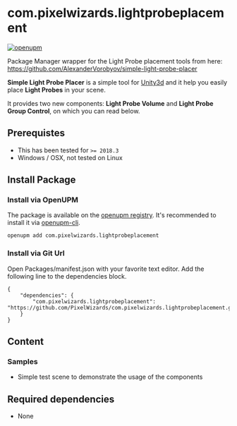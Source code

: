 com.pixelwizards.lightprobeplacement
=========================

[![openupm](https://img.shields.io/npm/v/com.pixelwizards.lightprobeplacement?label=openupm&registry_uri=https://package.openupm.com)](https://openupm.com/packages/com.pixelwizards.lightprobeplacement/)

Package Manager wrapper for the Light Probe placement tools from here:
https://github.com/AlexanderVorobyov/simple-light-probe-placer

**Simple Light Probe Placer** is a simple tool for [Unity3d](https://unity3d.com/)
and it help you easily place **Light Probes** in your scene.

It provides two new components: **Light Probe Volume** and **Light Probe Group Control**,
on which you can read below.

Prerequistes
---------------
* This has been tested for `>= 2018.3`
* Windows / OSX, not tested on Linux

Install Package
---------------

### Install via OpenUPM

The package is available on the [openupm registry](https://openupm.com). It's recommended to install it via [openupm-cli](https://github.com/openupm/openupm-cli).

```
openupm add com.pixelwizards.lightprobeplacement
```

### Install via Git Url

Open Packages/manifest.json with your favorite text editor. Add the following line to the dependencies block.

    {
        "dependencies": {
            "com.pixelwizards.lightprobeplacement": "https://github.com/PixelWizards/com.pixelwizards.lightprobeplacement.git"
        }
    }

Content
----------------

### Samples

* Simple test scene to demonstrate the usage of the components

Required dependencies
---------------
* None 
